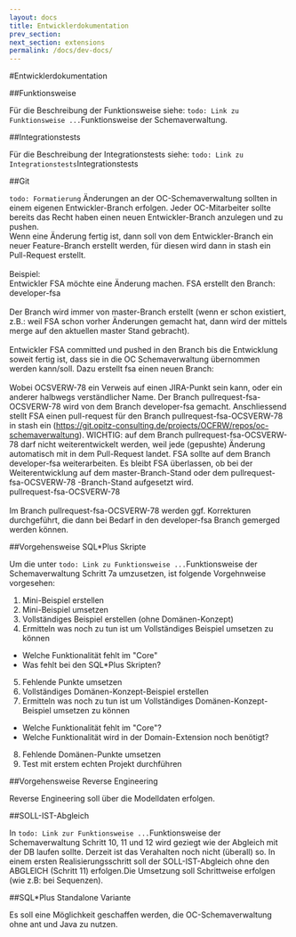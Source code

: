 ```yaml
---
layout: docs
title: Entwicklerdokumentation
prev_section:
next_section: extensions
permalink: /docs/dev-docs/
---
```


#Entwicklerdokumentation

##Funktionsweise

Für die Beschreibung der Funktionsweise siehe: `todo: Link zu Funktionsweise ...`Funktionsweise der Schemaverwaltung.

##Integrationstests

Für die Beschreibung der Integrationstests siehe: `todo: Link zu Integrationstests`Integrationstests

##Git

`todo: Formatierung`
Änderungen an der OC-Schemaverwaltung sollten in einem eigenen Entwickler-Branch erfolgen. Jeder OC-Mitarbeiter sollte bereits das Recht haben einen neuen Entwickler-Branch anzulegen und zu pushen.
<br/>Wenn eine Änderung fertig ist, dann soll von dem Entwickler-Branch ein neuer Feature-Branch erstellt werden, für diesen wird dann in stash ein Pull-Request erstellt.
<br/><br/>Beispiel:
<br/>Entwickler FSA möchte eine Änderung machen. FSA erstellt den Branch:
<br/>developer-fsa
<br/><br/>Der Branch wird immer von master-Branch erstellt (wenn er schon existiert, z.B.: weil FSA schon vorher Änderungen gemacht hat, dann wird der mittels merge auf den aktuellen master Stand gebracht).
<br/><br/>Entwickler FSA committed und pushed in den Branch bis die Entwicklung soweit fertig ist, dass sie in die OC Schemaverwaltung übernommen werden kann/soll. Dazu erstellt fsa einen neuen Branch:
<br/><br/>Wobei OCSVERW-78 ein Verweis auf einen JIRA-Punkt sein kann, oder ein anderer halbwegs verständlicher Name. Der Branch pullrequest-fsa-OCSVERW-78 wird von dem Branch developer-fsa gemacht. Anschliessend stellt FSA einen pull-request für den Branch pullrequest-fsa-OCSVERW-78 in stash ein (https://git.opitz-consulting.de/projects/OCFRW/repos/oc-schemaverwaltung). WICHTIG: auf dem Branch pullrequest-fsa-OCSVERW-78 darf nicht weiterentwickelt werden, weil jede (gepushte) Änderung automatisch mit in dem Pull-Request landet. FSA sollte auf dem Branch developer-fsa weiterarbeiten. Es bleibt FSA überlassen, ob bei der Weiterentwicklung auf dem master-Branch-Stand oder dem pullrequest-fsa-OCSVERW-78 -Branch-Stand aufgesetzt wird.
<br/>pullrequest-fsa-OCSVERW-78
<br/><br/>Im Branch pullrequest-fsa-OCSVERW-78 werden ggf. Korrekturen durchgeführt, die dann bei Bedarf in den developer-fsa Branch gemerged werden können.

##Vorgehensweise SQL*Plus Skripte

Um die unter `todo: Link zu Funktionsweise ...`Funktionsweise der Schemaverwaltung Schritt 7a umzusetzen, ist folgende Vorgehnweise vorgesehen:

1. Mini-Beispiel erstellen
2. Mini-Beispiel umsetzen
3. Vollständiges Beispiel erstellen (ohne Domänen-Konzept)
4. Ermitteln was noch zu tun ist um Vollständiges Beispiel umsetzen zu können
  - Welche Funktionalität fehlt im "Core"
  - Was fehlt bei den SQL*Plus Skripten?
5. Fehlende Punkte umsetzen
6. Vollständiges Domänen-Konzept-Beispiel erstellen
7. Ermitteln was noch zu tun ist um Vollständiges Domänen-Konzept-Beispiel umsetzen zu können
  - Welche Funktionalität fehlt im "Core"?
  - Welche Funktionalität wird in der Domain-Extension noch benötigt?
8. Fehlende Domänen-Punkte umsetzen
9. Test mit erstem echten Projekt durchführen

##Vorgehensweise Reverse Engineering

Reverse Engineering soll über die Modelldaten erfolgen.

##SOLL-IST-Abgleich

In `todo: Link zur Funktionsweise ...`Funktionsweise der Schemaverwaltung Schritt 10, 11 und 12 wird geziegt wie der Abgleich mit der DB laufen sollte. Derzeit ist das Verahalten noch nicht (überall) so. In einem ersten Realisierungsschritt soll der SOLL-IST-Abgleich ohne den ABGLEICH (Schritt 11) erfolgen.Die Umsetzung soll Schrittweise erfolgen (wie z.B: bei Sequenzen).

##SQL*Plus Standalone Variante

Es soll eine Möglichkeit geschaffen werden, die OC-Schemaverwaltung ohne ant und Java zu nutzen.
